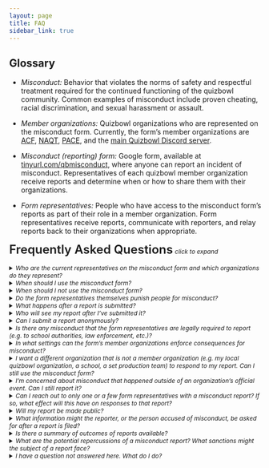 ```yaml
---
layout: page
title: FAQ
sidebar_link: true
---
```

## Glossary
- *Misconduct:* Behavior that violates the norms of safety and respectful treatment required for the continued functioning of the quizbowl community. Common examples of misconduct include proven cheating, racial discrimination, and sexual harassment or assault.

- *Member organizations:* 
Quizbowl organizations who are represented on the misconduct form. Currently, the form’s member organizations are [ACF](https://acf-quizbowl.com), [NAQT](https://naqt.com), [PACE](https://pace-nsc.org), and the [main Quizbowl Discord server](https://discord.gg/quizbowl). 

- *Misconduct (reporting) form:* Google form, available at [tinyurl.com/qbmisconduct](https://tinyurl.com/qbmisconduct), where anyone can report an incident of misconduct. Representatives of each quizbowl member organization receive reports and determine when or how to share them with their organizations.

- *Form representatives:* People who have access to the misconduct form’s reports as part of their role in a member organization. Form representatives receive reports, communicate with reporters, and relay reports back to their organizations when appropriate.

<span style='
  color: $heading-color;
  font-weight: 600;
  line-height: 1.25;
  margin-bottom: $heading-spacing;
  text-rendering: optimizeLegibility;
  font-size: 1.5rem;
  margin-top: 1rem;'>Frequently Asked Questions</span> <i style='font-size: .75rem;'>click to expand<i>

<details>
<summary>
Who are the current representatives on the misconduct form and which organizations do they represent? 
</summary>
<p>
The current form representatives are Matthew Bollinger and Olivia Murton ([ACF](https://acf-quizbowl.com)), Emily Pike and Joel Gluskin ([NAQT](https://naqt.com)), Bernadette Spencer and Ryan Rosenberg ([PACE](https://pace-nsc.org)), and Kevin Wang ([main Quizbowl Discord server](https://discord.gg/quizbowl)).
</p>
</details>

<details>
<summary>
When should I use the misconduct form?
</summary>
You should submit a report using the form whenever you have concerns about inappropriate behavior from someone involved in quizbowl and any of the following are true:
<br>
<ul>
<li>You want the form’s member organizations (ACF, NAQT, PACE, or the main Quizbowl Discord) to be aware of what happened</li>
<li>You want any or all of the form’s member organizations to begin disciplinary processes</li>
<li>You want your report to be passed on to another organization (e.g. a state or local quizbowl organization, a school, or some other group) that is not represented on the form</li>
<li>You aren’t sure what you want to have happen, or you want advice on what to do</li>
</ul>
</details>

<details>
<summary> When should I not use the misconduct form?
</summary>

You should not use the misconduct form in cases when:

- You need immediate assistance. If this is an emergency, please call 911. If you are in crisis, the Crisis Call Center Hotline is 800-273-8255, and you can use the Crisis Text Line by texting HOME to 741741 in the US. The National Sexual Assault Hotline is 800-656-4673 (HOPE), and online chat resources are available at https://hotline.rainn.org/online/.
- You have game play issues at a tournament, including a protest, problem with a tournament schedule, or suspected cheating. These issues are the responsibility of the tournament director. We do welcome substantiated reports of cheating.
</details>


<details>
<summary> Do the form representatives themselves punish people for misconduct?
</summary>

No. The ability to sanction the subjects of misconduct reports lies solely with the member organizations. The form representatives, as a group, do not decide, issue, or deliberate on punishments that a member organization could issue. The main function of the misconduct form is to determine which organization(s) should know about a report, and to make sure that information gets to the right places.
</details>

<details>
<summary> What happens after a report is submitted?
</summary>

The form representatives all receive an email as soon as a misconduct report is filed. Usually, the representatives discuss the report to plan how to respond to the reporter and decide which organizations should receive the report. Representatives may also follow up with one another about what, if any, consequences their own organizations have chosen to pursue. The misconduct form representatives do not, on their own, choose or enforce punishments for misconduct.
</details>

<details>
<summary> Who will see my report after I’ve submitted it?
</summary>

All current and future form representatives will have access to submitted reports. A report may also be shared with people in the member organizations who are responsible for adjudicating misconduct reports. If the reporter gives permission, the person or people accused of misconduct will also be notified, although they will not see the content of the report itself. You will be asked for permission before your report is shared with anyone else.
Please refer to each organization’s misconduct policy (or ask them about it) if you have questions about their internal processes. 
</details>

<details>
<summary> Can I submit a report anonymously?
</summary>

We cannot accept anonymous reports.
</details>

<details>
<summary> Is there any misconduct that the form representatives are legally required to report (e.g. to school authorities, law enforcement, etc.)?
</summary>

No. Unless someone is in serious, immediate danger, we will never share information from a report with anyone without your consent. Depending on the behavior you report, we may encourage you to inform specific authorities, but neither form representatives nor the member organizations will not do so without your permission.

The misconduct form is best placed to respond to misconduct within the quizbowl community. If you want to report misconduct to other authorities, you’ll receive the fastest help by doing so yourself.
</details>

<details>
<summary> In what settings can the form’s member organizations enforce consequences for misconduct?
</summary>

The form’s member organizations make decisions for their events only. The member organizations have no official authority over events that are run by other groups. For example, an organization might choose to bar someone from staffing its own national tournaments, but cannot bar that person from staffing local tournaments that it does not organize. The member organizations also do not have control over school clubs, unofficial social gatherings, or online social spaces other than the ones they directly control. Examples of online spaces where member organizations do have jurisdiction include the hsquizbowl.org forums, which PACE governs, and the main quizbowl Discord server, which the Discord representatives manage. 
</details>

<details>
<summary> I want a different organization that is not a member organization (e.g. my local quizbowl organization, a school, a set production team) to respond to my report. Can I still use the misconduct form?
</summary>

Yes. Reporters can ask that information be shared with other organizations, and we have honored those requests in the past. We can also help you reach out to other organizations directly if you prefer.
</details>

<details>
<summary> I’m concerned about misconduct that happened outside of an organization’s official event. Can I still report it?
</summary>

Yes. Organizations can choose to impose consequences for misconduct regardless of where the misconduct occurs. However, consequences will still be limited to the organization’s own jurisdiction. 
</details>

<details>
<summary> Can I reach out to only one or a few form representatives with a misconduct report? If so, what effect will this have on responses to that report?
</summary>

To date, the misconduct form representatives have only considered reports filed through the form. You are welcome to reach out to individual representatives if you have questions about how to use the form, or if you would like guidance on whether an incident should be reported. The representatives can be contacted at the email addresses listed on [tinyurl.com/qbmisconduct](https://tinyurl.com/qbmisconduct). 

In rare circumstances, you may prefer to formally make your report to only a subset of the form’s representatives, without going through the actual form. You may want to take this route if:

- You only want one of the form’s member organizations to respond to your report, or
- You want to make a report about one of the representatives

In these cases, please reach out individually to a form representative for guidance.
</details>

<details>
<summary> Will my report be made public?
</summary>

The form representatives will never make a report public without the permission of the victims of the misconduct. Occasionally, if the representatives believe that stakeholders outside of the member organizations should be aware of an instance of misconduct, they may reach out to ask for permission to inform the community at large. If the reporter does not want any information to be shared, however, the representatives will take no further action to publicize the report.
</details>

<details>
<summary> What information might the reporter, or the person accused of misconduct, be asked for after a report is filed?
</summary>

Both parties are likely to be contacted as part of the member organizations’ disciplinary processes. When filling out the form, reporters are asked for permission to be contacted by member organizations. If the reporter agrees, they will be consulted if a member organization needs more information about their report.

In general, the member organizations’ disciplinary processes require them to reach out to the accused to obtain their side of the story before sanctions are levied. Reporters may request that the accused not be contacted; however, in that case, disciplinary action generally cannot proceed.
</details>

<details>
<summary> Is there a summary of outcomes of reports available?
</summary>

Yes, you can view summary statistics about reports on the [Report Summary](/summary) page. These statistics are updated periodically. The aggregate statistics will never include any personal or identifying information about reports.
</details>

<details>
<summary> What are the potential repercussions of a misconduct report? What sanctions might the subject of a report face?
</summary>

The potential outcomes of a misconduct report vary from organization to organization based on their different misconduct processes, and on the seriousness of the conduct being reported.
</details>

<details>
<summary> I have a question not answered here. What do I do?
</summary>

We welcome questions and feedback! Please email [quizbowlmisconduct@gmail.com](mailto:quizbowlmisconduct@gmail.com). All current form representatives have access to this email address.
</details>